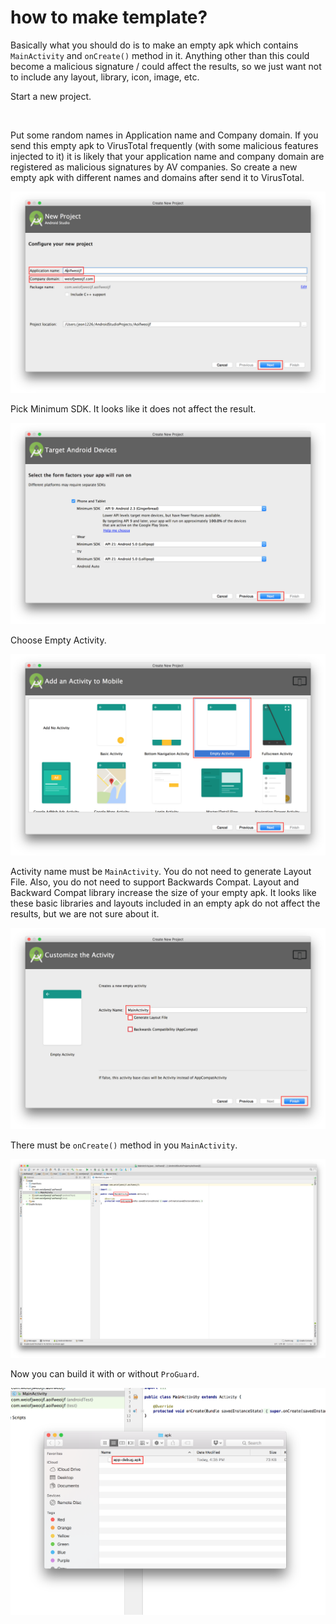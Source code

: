 
# how to make template?

Basically what you should do is to make an empty apk which contains ```MainActivity``` and ```onCreate()``` method in it. Anything other than this could become a malicious signature / could affect the results, so we just want not to include any layout, library, icon, image, etc.

Start a new project.

<img src="https://github.com/sslab-gatech/avpass/blob/master/docs/image/imitation1.png" alt="" width="500" align="center">

Put some random names in Application name and Company domain. If you send this empty apk to VirusTotal frequently (with some malicious features injected to it) it is likely that your application name and company domain are registered as malicious signatures by AV companies. So create a new empty apk with different names and domains after send it to VirusTotal.

![](./image/imitation2.png "Project name")

Pick Minimum SDK. It looks like it does not affect the result.

![](./image/imitation3.png "Project type")

Choose Empty Activity.

![](./image/imitation4.png "Empty activity")

Activity name must be ```MainActivity```. You do not need to generate Layout File. Also, you do not need to support Backwards Compat. Layout and Backward Compat library increase the size of your empty apk. It looks like these basic libraries and layouts included in an empty apk do not affect the results, but we are not sure about it.

![](./image/imitation5.png "MainActivity")

There must be ```onCreate()``` method in you ```MainActivity```.

![](./image/imitation6.png "OnCreate")

Now you can build it with or without ```ProGuard```.

![](./image/imitation7.png "apk file")
